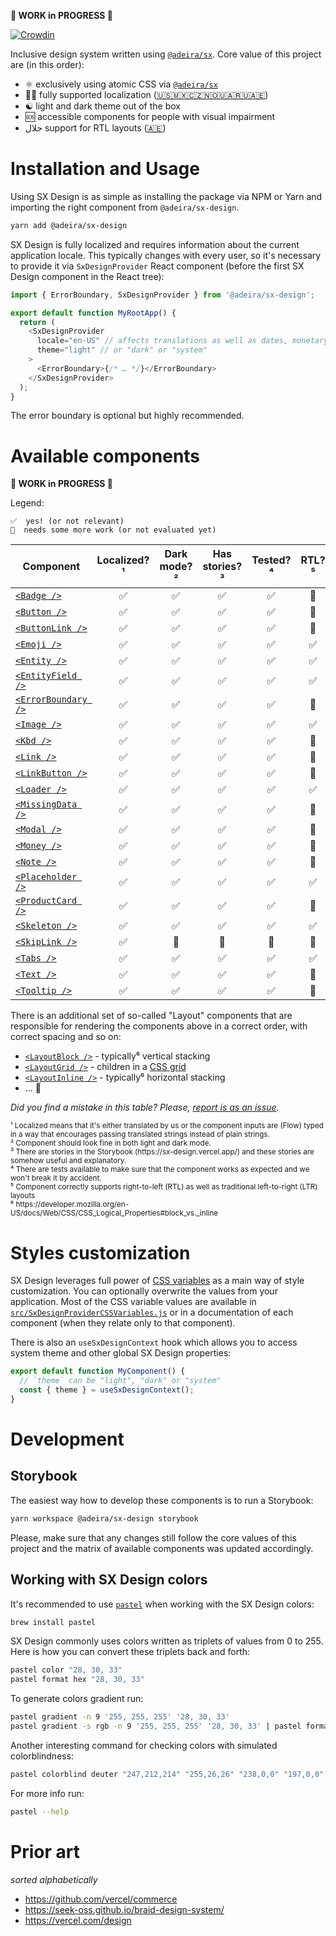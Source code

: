 **🚧 WORK in PROGRESS 🚧**

[![Crowdin](https://badges.crowdin.net/sx-design/localized.svg)](https://crowdin.com/project/sx-design)

Inclusive design system written using [`@adeira/sx`](https://github.com/adeira/sx). Core value of this project are (in this order):

- ⚛️ exclusively using atomic CSS via [`@adeira/sx`](https://github.com/adeira/sx)
- 🏳️‍🌈 fully supported localization ([🇺🇸🇲🇽🇨🇿🇳🇴🇺🇦🇷🇺🇦🇪](https://crowdin.com/project/sx-design))
- ☯️ light and dark theme out of the box
- 🆘 accessible components for people with visual impairment
- حلال support for RTL layouts ([🇦🇪](https://crowdin.com/project/sx-design))

# Installation and Usage

Using SX Design is as simple as installing the package via NPM or Yarn and importing the right component from `@adeira/sx-design`.

```bash
yarn add @adeira/sx-design
```

SX Design is fully localized and requires information about the current application locale. This typically changes with every user, so it's necessary to provide it via `SxDesignProvider` React component (before the first SX Design component in the React tree):

```js
import { ErrorBoundary, SxDesignProvider } from '@adeira/sx-design';

export default function MyRootApp() {
  return (
    <SxDesignProvider
      locale="en-US" // affects translations as well as dates, monetary values and similar
      theme="light" // or "dark" or "system"
    >
      <ErrorBoundary>{/* … */}</ErrorBoundary>
    </SxDesignProvider>
  );
}
```

The error boundary is optional but highly recommended.

# Available components

**🚧 WORK in PROGRESS 🚧**

Legend:

```text
✅  yes! (or not relevant)
🧐  needs some more work (or not evaluated yet)
```

| Component             | Localized?¹ | Dark mode?² | Has stories?³ | Tested?⁴ | RTL?⁵ |
| --------------------- | :---------: | :---------: | :-----------: | :------: | :---: |
| [`<Badge />`]         |     ✅      |     ✅      |      ✅       |    ✅    |  🧐   |
| [`<Button />`]        |     ✅      |     ✅      |      ✅       |    ✅    |  🧐   |
| [`<ButtonLink />`]    |     ✅      |     ✅      |      ✅       |    ✅    |  🧐   |
| [`<Emoji />`]         |     ✅      |     ✅      |      ✅       |    ✅    |  ✅   |
| [`<Entity />`]        |     ✅      |     ✅      |      ✅       |    ✅    |  ✅   |
| [`<EntityField />`]   |     ✅      |     ✅      |      ✅       |    ✅    |  ✅   |
| [`<ErrorBoundary />`] |     ✅      |     ✅      |      ✅       |    ✅    |  🧐   |
| [`<Image />`]         |     ✅      |     ✅      |      ✅       |    ✅    |  ✅   |
| [`<Kbd />`]           |     ✅      |     ✅      |      ✅       |    ✅    |  🧐   |
| [`<Link />`]          |     ✅      |     ✅      |      ✅       |    ✅    |  🧐   |
| [`<LinkButton />`]    |     ✅      |     ✅      |      ✅       |    ✅    |  🧐   |
| [`<Loader />`]        |     ✅      |     ✅      |      ✅       |    ✅    |  ✅   |
| [`<MissingData />`]   |     ✅      |     ✅      |      ✅       |    ✅    |  🧐   |
| [`<Modal />`]         |     ✅      |     ✅      |      ✅       |    ✅    |  🧐   |
| [`<Money />`]         |     ✅      |     ✅      |      ✅       |    ✅    |  🧐   |
| [`<Note />`]          |     ✅      |     ✅      |      ✅       |    ✅    |  🧐   |
| [`<Placeholder />`]   |     ✅      |     ✅      |      ✅       |    ✅    |  ✅   |
| [`<ProductCard />`]   |     ✅      |     ✅      |      ✅       |    ✅    |  🧐   |
| [`<Skeleton />`]      |     ✅      |     ✅      |      ✅       |    ✅    |  ✅   |
| [`<SkipLink />`]      |     ✅      |     🧐      |      🧐       |    🧐    |  🧐   |
| [`<Tabs />`]          |     ✅      |     ✅      |      ✅       |    ✅    |  ✅   |
| [`<Text />`]          |     ✅      |     ✅      |      ✅       |    ✅    |  🧐   |
| [`<Tooltip />`]       |     ✅      |     ✅      |      ✅       |    ✅    |  🧐   |

[`<badge />`]: https://sx-design.vercel.app/?path=/docs/components-badge
[`<button />`]: https://sx-design.vercel.app/?path=/docs/components-button
[`<buttonlink />`]: https://sx-design.vercel.app/?path=/docs/components-buttonlink
[`<emoji />`]: https://sx-design.vercel.app/?path=/docs/components-emoji
[`<entity />`]: https://sx-design.vercel.app/?path=/docs/components-entity
[`<entityfield />`]: https://sx-design.vercel.app/?path=/docs/components-entityfield
[`<errorboundary />`]: https://sx-design.vercel.app/?path=/docs/components-errorboundary
[`<image />`]: https://sx-design.vercel.app/?path=/docs/components-image
[`<kbd />`]: https://sx-design.vercel.app/?path=/docs/components-kbd
[`<link />`]: https://sx-design.vercel.app/?path=/docs/components-link
[`<linkbutton />`]: https://sx-design.vercel.app/?path=/docs/components-linkbutton
[`<loader />`]: https://sx-design.vercel.app/?path=/docs/components-loader
[`<missingdata />`]: https://sx-design.vercel.app/?path=/docs/components-missingdata
[`<modal />`]: https://sx-design.vercel.app/?path=/docs/components-modal
[`<money />`]: https://sx-design.vercel.app/?path=/docs/components-money
[`<note />`]: https://sx-design.vercel.app/?path=/docs/components-note
[`<placeholder />`]: https://sx-design.vercel.app/?path=/docs/components-placeholder
[`<productcard />`]: https://sx-design.vercel.app/?path=/docs/components-productcard
[`<skeleton />`]: https://sx-design.vercel.app/?path=/docs/components-skeleton
[`<skiplink />`]: https://sx-design.vercel.app/?path=/docs/components-skiplink
[`<tabs />`]: https://sx-design.vercel.app/?path=/docs/components-tabs
[`<text />`]: https://sx-design.vercel.app/?path=/docs/components-text
[`<tooltip />`]: https://sx-design.vercel.app/?path=/docs/components-tooltip

There is an additional set of so-called "Layout" components that are responsible for rendering the components above in a correct order, with correct spacing and so on:

- [`<LayoutBlock />`](https://sx-design.vercel.app/?path=/docs/layout-layoutblock) - typically⁶ vertical stacking
- [`<LayoutGrid />`](https://sx-design.vercel.app/?path=/docs/layout-layoutgrid) - children in a [CSS grid](https://developer.mozilla.org/en-US/docs/Web/CSS/grid)
- [`<LayoutInline />`](https://sx-design.vercel.app/?path=/docs/layout-layoutinline) - typically⁶ horizontal stacking
- … 🚧

_Did you find a mistake in this table? Please, [report is as an issue](https://github.com/adeira/universe/issues/new)._

<sub>
¹ Localized means that it's either translated by us or the component inputs are (Flow) typed in a way that encourages passing translated strings instead of plain strings.<br />
² Component should look fine in both light and dark mode.<br />
³ There are stories in the Storybook (https://sx-design.vercel.app/) and these stories are somehow useful and explanatory.<br />
⁴ There are tests available to make sure that the component works as expected and we won't break it by accident.<br />
⁵ Component correctly supports right-to-left (RTL) as well as traditional left-to-right (LTR) layouts<br />
⁶ https://developer.mozilla.org/en-US/docs/Web/CSS/CSS_Logical_Properties#block_vs._inline
</sub>

# Styles customization

SX Design leverages full power of [CSS variables](https://developer.mozilla.org/en-US/docs/Web/CSS/Using_CSS_custom_properties) as a main way of style customization. You can optionally overwrite the values from your application. Most of the CSS variable values are available in [`src/SxDesignProviderCSSVariables.js`](./src/SxDesignProviderCSSVariables.js) or in a documentation of each component (when they relate only to that component).

There is also an `useSxDesignContext` hook which allows you to access system theme and other global SX Design properties:

```js
export default function MyComponent() {
  // `theme` can be "light", "dark" or "system"
  const { theme } = useSxDesignContext();
}
```

# Development

## Storybook

The easiest way how to develop these components is to run a Storybook:

```bash
yarn workspace @adeira/sx-design storybook
```

Please, make sure that any changes still follow the core values of this project and the matrix of available components was updated accordingly.

## Working with SX Design colors

It's recommended to use [`pastel`](https://github.com/sharkdp/pastel) when working with the SX Design colors:

```bash
brew install pastel
```

SX Design commonly uses colors written as triplets of values from 0 to 255. Here is how you can convert these triplets back and forth:

```bash
pastel color "28, 30, 33"
pastel format hex "28, 30, 33"
```

To generate colors gradient run:

```bash
pastel gradient -n 9 '255, 255, 255' '28, 30, 33'
pastel gradient -s rgb -n 9 '255, 255, 255' '28, 30, 33' | pastel format rgb
```

Another interesting command for checking colors with simulated colorblindness:

```bash
pastel colorblind deuter "247,212,214" "255,26,26" "238,0,0" "197,0,0"
```

For more info run:

```bash
pastel --help
```

# Prior art

_sorted alphabetically_

- https://github.com/vercel/commerce
- https://seek-oss.github.io/braid-design-system/
- https://vercel.com/design
